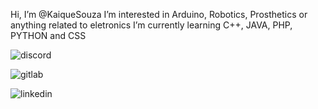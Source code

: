  Hi, I’m @KaiqueSouza
 I’m interested in Arduino, Robotics, Prosthetics or anything related to eletronics
 I’m currently learning C++, JAVA, PHP, PYTHON and CSS
 
![discord](https://img.shields.io/badge/Discord-7289DA?style=for-the-badge&logo=discord&logoColor=white)

![gitlab](https://img.shields.io/badge/GitLab-330F63?style=for-the-badge&logo=gitlab&logoColor=white)

![linkedin](https://img.shields.io/badge/LinkedIn-0077B5?style=for-the-badge&logo=linkedin&logoColor=white)
